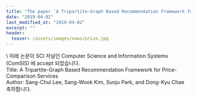 ```yaml
---
title: "The paper 'A Tripartite-Graph Based Recommendation Framework for Price-Comparison Services' has been accepted in Computer Science and Information Systems"
date: "2019-04-02"
last_modified_at: "2019-04-02"
excerpt: ""
header:
  teaser: /assets/images/news/prize.jpg
---
```

\\
아래 논문이 SCI 저널인 Computer Science and Information Systems (ComSIS) 에 accept 되었습니다.<br>Title: A Tripartite-Graph Based Recommendation Framework for Price-Comparison Services<br>Author: Sang-Chul Lee, Sang-Wook Kim, Sunju Park, and Dong-Kyu Chae<br>축하합니다.